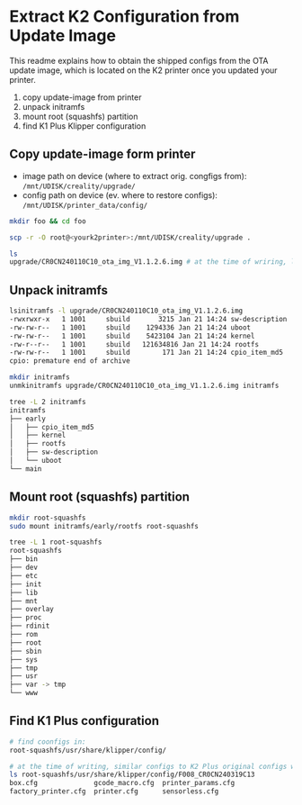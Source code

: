 # Extract K2 Configuration from Update Image

This readme explains how to obtain the shipped configs from the OTA update image, which is located on the K2 printer once you updated your printer.

1. copy update-image from printer
2. unpack initramfs
3. mount root (squashfs) partition
4. find K1 Plus Klipper configuration

## Copy update-image form printer

- image path on device (where to extract orig. congfigs from): `/mnt/UDISK/creality/upgrade/`
- config path on device (ev. where to restore configs): `/mnt/UDISK/printer_data/config/`

```bash
mkdir foo && cd foo

scp -r -O root@<yourk2printer>:/mnt/UDISK/creality/upgrade .

ls
upgrade/CR0CN240110C10_ota_img_V1.1.2.6.img # at the time of wriring, latest version was 1.1.2.6
```

## Unpack initramfs
```bash
lsinitramfs -l upgrade/CR0CN240110C10_ota_img_V1.1.2.6.img
-rwxrwxr-x   1 1001     sbuild       3215 Jan 21 14:24 sw-description
-rw-rw-r--   1 1001     sbuild    1294336 Jan 21 14:24 uboot
-rw-rw-r--   1 1001     sbuild    5423104 Jan 21 14:24 kernel
-rw-r--r--   1 1001     sbuild   121634816 Jan 21 14:24 rootfs
-rw-rw-r--   1 1001     sbuild        171 Jan 21 14:24 cpio_item_md5
cpio: premature end of archive

mkdir initramfs
unmkinitramfs upgrade/CR0CN240110C10_ota_img_V1.1.2.6.img initramfs

tree -L 2 initramfs
initramfs
├── early
│   ├── cpio_item_md5
│   ├── kernel
│   ├── rootfs
│   ├── sw-description
│   └── uboot
└── main
```

## Mount root (squashfs) partition

```bash
mkdir root-squashfs
sudo mount initramfs/early/rootfs root-squashfs

tree -L 1 root-squashfs
root-squashfs
├── bin
├── dev
├── etc
├── init
├── lib
├── mnt
├── overlay
├── proc
├── rdinit
├── rom
├── root
├── sbin
├── sys
├── tmp
├── usr
├── var -> tmp
└── www
```

## Find K1 Plus configuration

```bash
# find coonfigs in:
root-squashfs/usr/share/klipper/config/

# at the time of writing, similar configs to K2 Plus original configs were found in
ls root-squashfs/usr/share/klipper/config/F008_CR0CN240319C13
box.cfg              gcode_macro.cfg  printer_params.cfg
factory_printer.cfg  printer.cfg      sensorless.cfg

```
